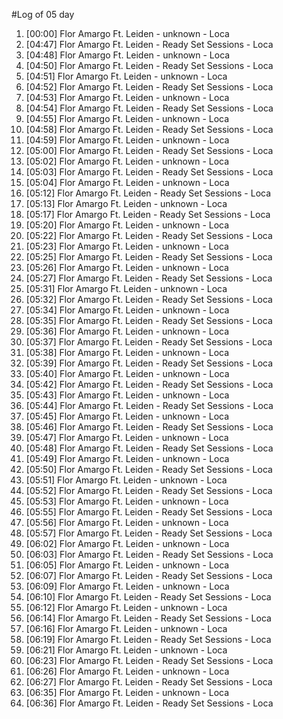 #Log of 05 day

1. [00:00] Flor Amargo Ft. Leiden - unknown - Loca
1. [04:47] Flor Amargo Ft. Leiden - Ready Set Sessions - Loca
1. [04:48] Flor Amargo Ft. Leiden - unknown - Loca
1. [04:50] Flor Amargo Ft. Leiden - Ready Set Sessions - Loca
1. [04:51] Flor Amargo Ft. Leiden - unknown - Loca
1. [04:52] Flor Amargo Ft. Leiden - Ready Set Sessions - Loca
1. [04:53] Flor Amargo Ft. Leiden - unknown - Loca
1. [04:54] Flor Amargo Ft. Leiden - Ready Set Sessions - Loca
1. [04:55] Flor Amargo Ft. Leiden - unknown - Loca
1. [04:58] Flor Amargo Ft. Leiden - Ready Set Sessions - Loca
1. [04:59] Flor Amargo Ft. Leiden - unknown - Loca
1. [05:00] Flor Amargo Ft. Leiden - Ready Set Sessions - Loca
1. [05:02] Flor Amargo Ft. Leiden - unknown - Loca
1. [05:03] Flor Amargo Ft. Leiden - Ready Set Sessions - Loca
1. [05:04] Flor Amargo Ft. Leiden - unknown - Loca
1. [05:12] Flor Amargo Ft. Leiden - Ready Set Sessions - Loca
1. [05:13] Flor Amargo Ft. Leiden - unknown - Loca
1. [05:17] Flor Amargo Ft. Leiden - Ready Set Sessions - Loca
1. [05:20] Flor Amargo Ft. Leiden - unknown - Loca
1. [05:22] Flor Amargo Ft. Leiden - Ready Set Sessions - Loca
1. [05:23] Flor Amargo Ft. Leiden - unknown - Loca
1. [05:25] Flor Amargo Ft. Leiden - Ready Set Sessions - Loca
1. [05:26] Flor Amargo Ft. Leiden - unknown - Loca
1. [05:27] Flor Amargo Ft. Leiden - Ready Set Sessions - Loca
1. [05:31] Flor Amargo Ft. Leiden - unknown - Loca
1. [05:32] Flor Amargo Ft. Leiden - Ready Set Sessions - Loca
1. [05:34] Flor Amargo Ft. Leiden - unknown - Loca
1. [05:35] Flor Amargo Ft. Leiden - Ready Set Sessions - Loca
1. [05:36] Flor Amargo Ft. Leiden - unknown - Loca
1. [05:37] Flor Amargo Ft. Leiden - Ready Set Sessions - Loca
1. [05:38] Flor Amargo Ft. Leiden - unknown - Loca
1. [05:39] Flor Amargo Ft. Leiden - Ready Set Sessions - Loca
1. [05:40] Flor Amargo Ft. Leiden - unknown - Loca
1. [05:42] Flor Amargo Ft. Leiden - Ready Set Sessions - Loca
1. [05:43] Flor Amargo Ft. Leiden - unknown - Loca
1. [05:44] Flor Amargo Ft. Leiden - Ready Set Sessions - Loca
1. [05:45] Flor Amargo Ft. Leiden - unknown - Loca
1. [05:46] Flor Amargo Ft. Leiden - Ready Set Sessions - Loca
1. [05:47] Flor Amargo Ft. Leiden - unknown - Loca
1. [05:48] Flor Amargo Ft. Leiden - Ready Set Sessions - Loca
1. [05:49] Flor Amargo Ft. Leiden - unknown - Loca
1. [05:50] Flor Amargo Ft. Leiden - Ready Set Sessions - Loca
1. [05:51] Flor Amargo Ft. Leiden - unknown - Loca
1. [05:52] Flor Amargo Ft. Leiden - Ready Set Sessions - Loca
1. [05:53] Flor Amargo Ft. Leiden - unknown - Loca
1. [05:55] Flor Amargo Ft. Leiden - Ready Set Sessions - Loca
1. [05:56] Flor Amargo Ft. Leiden - unknown - Loca
1. [05:57] Flor Amargo Ft. Leiden - Ready Set Sessions - Loca
1. [06:02] Flor Amargo Ft. Leiden - unknown - Loca
1. [06:03] Flor Amargo Ft. Leiden - Ready Set Sessions - Loca
1. [06:05] Flor Amargo Ft. Leiden - unknown - Loca
1. [06:07] Flor Amargo Ft. Leiden - Ready Set Sessions - Loca
1. [06:09] Flor Amargo Ft. Leiden - unknown - Loca
1. [06:10] Flor Amargo Ft. Leiden - Ready Set Sessions - Loca
1. [06:12] Flor Amargo Ft. Leiden - unknown - Loca
1. [06:14] Flor Amargo Ft. Leiden - Ready Set Sessions - Loca
1. [06:16] Flor Amargo Ft. Leiden - unknown - Loca
1. [06:19] Flor Amargo Ft. Leiden - Ready Set Sessions - Loca
1. [06:21] Flor Amargo Ft. Leiden - unknown - Loca
1. [06:23] Flor Amargo Ft. Leiden - Ready Set Sessions - Loca
1. [06:26] Flor Amargo Ft. Leiden - unknown - Loca
1. [06:27] Flor Amargo Ft. Leiden - Ready Set Sessions - Loca
1. [06:35] Flor Amargo Ft. Leiden - unknown - Loca
1. [06:36] Flor Amargo Ft. Leiden - Ready Set Sessions - Loca
